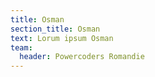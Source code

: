 ```yaml
---
title: Osman
section_title: Osman
text: Lorum ipsum Osman
team:
  header: Powercoders Romandie
---
```



